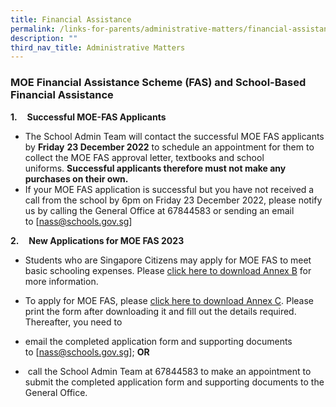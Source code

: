 ```yaml
---
title: Financial Assistance
permalink: /links-for-parents/administrative-matters/financial-assistance/
description: ""
third_nav_title: Administrative Matters
---
```

### MOE Financial Assistance Scheme (FAS) and School-Based Financial Assistance

**1.**    **Successful MOE-FAS Applicants**


*   The School Admin Team will contact the successful MOE FAS applicants by **Friday** **23 December 2022** to schedule an appointment for them to collect the MOE FAS approval letter, textbooks and school uniforms. **Successful applicants therefore must not make any purchases on their own.**
*   If your MOE FAS application is successful but you have not received a call from the school by 6pm on Friday 23 December 2022, please notify us by calling the General Office at 67844583 or sending an email to [nass@schools.gov.sg]

**2.**    **New Applications for MOE FAS 2023**

*   Students who are Singapore Citizens may apply for MOE FAS to meet basic schooling expenses. Please [click here to download Annex B](/files/Annex%20B.pdf) for more information.
*   To apply for MOE FAS, please [click here to download Annex C](/files/Annex%20C.pdf). Please print the form after downloading it and fill out the details required. Thereafter, you need to

* email the completed application form and supporting documents to [nass@schools.gov.sg]; **OR**

*  call the School Admin Team at 67844583 to make an appointment to submit the completed application form and supporting documents to the General Office.